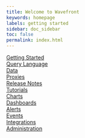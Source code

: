 ```yaml
---
title: Welcome to Wavefront
keywords: homepage
labels: getting started
sidebar: doc_sidebar
toc: false
permalink: index.html
---
```


<div class="row">
   <div class="col-md-3 col-sm-6">
       <div class="panel panel-default text-center">
           <div class="panel-heading">
               <span class="fa-stack fa-5x">
                     <i class="fa fa-circle fa-stack-2x landing-text-primary"></i>
                     <i class="fa fa-hourglass-start fa-stack-1x fa-inverse"></i>
               </span>
           </div>
           <div class="panel-body">
               <a href="label_getting%20started.html" class="btn btn-primary">Getting Started</a>
           </div>
       </div>
   </div>
   <div class="col-md-3 col-sm-6">
       <div class="panel panel-default text-center">
           <div class="panel-heading">
               <span class="fa-stack fa-5x">
                     <i class="fa fa-circle fa-stack-2x landing-text-primary"></i>
                     <i class="fa fa-question fa-stack-1x fa-inverse"></i>
               </span>
           </div>
           <div class="panel-body">
               <a href="label_query%20language.html" class="btn btn-primary">Query Language</a>
           </div>
       </div>
   </div>
   <div class="col-md-3 col-sm-6">
       <div class="panel panel-default text-center">
           <div class="panel-heading">
               <span class="fa-stack fa-5x">
                     <i class="fa fa-circle fa-stack-2x landing-text-primary"></i>
                     <i class="fa fa-table fa-stack-1x fa-inverse"></i>
               </span>
           </div>
           <div class="panel-body">
               <a href="label_data.html" class="btn btn-primary">Data</a>
           </div>
       </div>
   </div>
   <div class="col-md-3 col-sm-6">
       <div class="panel panel-default text-center">
           <div class="panel-heading">
               <span class="fa-stack fa-5x">
                     <i class="fa fa-circle fa-stack-2x landing-text-primary"></i>
                     <i class="fa fa-cloud fa-stack-1x fa-inverse"></i>
               </span>
           </div>
           <div class="panel-body">
               <a href="label_proxies.html" class="btn btn-primary">Proxies</a>
           </div>
       </div>
   </div>
</div>
<div class="row">
   <div class="col-md-3 col-sm-6">
       <div class="panel panel-default text-center">
           <div class="panel-heading">
               <span class="fa-stack fa-5x">
                     <i class="fa fa-circle fa-stack-2x landing-text-primary"></i>
                     <i class="fa fa-newspaper-o fa-stack-1x fa-inverse"></i>
               </span>
           </div>
           <div class="panel-body">
               <a href="label_release%20notes.html" class="btn btn-primary">Release Notes</a>
           </div>
       </div>
   </div>
   <div class="col-md-3 col-sm-6">
       <div class="panel panel-default text-center">
           <div class="panel-heading">
               <span class="fa-stack fa-5x">
                     <i class="fa fa-circle fa-stack-2x landing-text-primary"></i>
                     <i class="fa fa-leanpub fa-stack-1x fa-inverse"></i>
               </span>
           </div>
           <div class="panel-body">
               <a href="label_tutorials.html" class="btn btn-primary">Tutorials</a>
           </div>
       </div>
   </div>
   <div class="col-md-3 col-sm-6">
       <div class="panel panel-default text-center">
           <div class="panel-heading">
               <span class="fa-stack fa-5x">
                     <i class="fa fa-circle fa-stack-2x landing-text-primary"></i>
                     <i class="fa fa-bar-chart fa-stack-1x fa-inverse"></i>
               </span>
           </div>
           <div class="panel-body">
               <a href="label_charts.html" class="btn btn-primary">Charts</a>
           </div>
       </div>
   </div>
   <div class="col-md-3 col-sm-6">
       <div class="panel panel-default text-center">
           <div class="panel-heading">
               <span class="fa-stack fa-5x">
                     <i class="fa fa-circle fa-stack-2x landing-text-primary"></i>
                     <i class="fa fa-tachometer fa-stack-1x fa-inverse"></i>
               </span>
           </div>
           <div class="panel-body">
               <a href="label_dashboards.html" class="btn btn-primary">Dashboards</a>
           </div>
       </div>
   </div>
</div>
<div class="row">
   <div class="col-md-3 col-sm-6">
       <div class="panel panel-default text-center">
           <div class="panel-heading">
               <span class="fa-stack fa-5x">
                     <i class="fa fa-circle fa-stack-2x landing-text-primary"></i>
                     <i class="fa fa-exclamation fa-stack-1x fa-inverse"></i>
               </span>
           </div>
           <div class="panel-body">
               <a href="label_alerts.html" class="btn btn-primary">Alerts</a>
           </div>
       </div>
   </div>
   <div class="col-md-3 col-sm-6">
       <div class="panel panel-default text-center">
           <div class="panel-heading">
               <span class="fa-stack fa-5x">
                     <i class="fa fa-circle fa-stack-2x landing-text-primary"></i>
                     <i class="fa fa-calendar fa-stack-1x fa-inverse"></i>
               </span>
           </div>
           <div class="panel-body">
               <a href="label_events.html" class="btn btn-primary">Events</a>
           </div>
       </div>
   </div>
   <div class="col-md-3 col-sm-6">
       <div class="panel panel-default text-center">
           <div class="panel-heading">
               <span class="fa-stack fa-5x">
                     <i class="fa fa-circle fa-stack-2x landing-text-primary"></i>
                     <i class="fa fa-plug fa-stack-1x fa-inverse"></i>
               </span>
           </div>
           <div class="panel-body">
               <a href="label_integrations.html" class="btn btn-primary">Integrations</a>
           </div>
       </div>
   </div>
   <div class="col-md-3 col-sm-6">
       <div class="panel panel-default text-center">
           <div class="panel-heading">
               <span class="fa-stack fa-5x">
                     <i class="fa fa-circle fa-stack-2x landing-text-primary"></i>
                     <i class="fa fa-lock fa-stack-1x fa-inverse"></i>
               </span>
           </div>
           <div class="panel-body">
               <a href="label_administration.html" class="btn btn-primary">Administration</a>
           </div>
       </div>
   </div>
</div>
